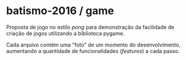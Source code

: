 # batismo-2016 / game

Proposta de jogo no estilo *pong* para demonstração da facilidade de
criação de jogos utilizando a biblioteca pygame.

Cada arquivo contém uma "foto" de um momento do desenvolvimento, 
aumentando a quantidade de funcionalidades (*features*) a cada passo.
